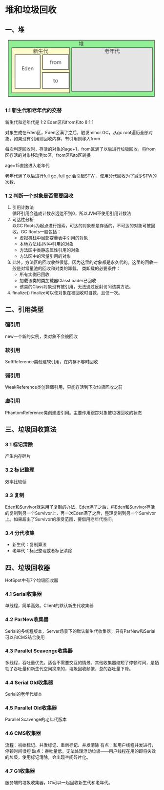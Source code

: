 # 堆和垃圾回收

## 一、堆

![新生代和老年代](./新生代和老年代.png)

### 1.1 新生代和老年代的交替

新生代和老年代是 1:2
Eden区和from和to 8:1:1

对象生成在Eden区，Eden区满了之后，触发minor GC，从gc root遍历全部对象，如果没有引用则回收内存，有引用则移入from

每次判定回收时，存活的对象的age+1，from区满了以后进行垃圾回收，将from区存活的对象移动到to区，from区和to区转换

age=15直接进入老年代

老年代满了以后进行full gc ,full gc 会引起STW ，使用分代回收为了减少STW的次数、


### 1.2 判断一个对象是否需要回收
1. 引用计数法  
循环引用会造成计数永远达不到0，所以JVM不使用引用计数法
2. 可达性分析  
以GC Roots为起点进行搜索，可达的对象都是存活的，不可达的对象可被回收。GC Roots一般包括：  
   * 虚拟机栈中局部变量表中引用的对象
   * 本地方法栈JNI中引用的对象
   * 方法区中类静态属性引用的对象
   * 方法区中的常量引用的对象
3. 此外，方法区的回收收益很低，因为这里的对象都是永久代的。这里的回收一般是对常量池的回收和对类的卸载。
类卸载的必要条件：
   * 所有实例已回收
   * 加载该类的类加载器ClassLoader已回收
   * 该类的Class对象没有被引用，无法通过反射访问该类方法。
4. finalize()
finalize可以使对象在被回收时自救，且仅一次。

## 二、引用类型
### 强引用
new一个新的实例，类对象不会被回收
### 软引用
SoftReference类创建软引用，在内存不够时回收
### 弱引用
WeakReference类创建弱引用，只能存活到下次垃圾回收之前
### 虚引用
PhantomReference类创建虚引用。主要作用跟踪对象被垃圾回收的状态


## 三、垃圾回收算法

### 3.1 标记清除
产生内存碎片
### 3.2 标记整理
效率比较低
### 3.3 复制
Eden和Survivor就采用了复制的办法，Eden满了之后，将Eden和Survivor存活的复制到另一个Survivor上，再一次Eden满了之后，整理复制到另一个Survivor上。如果超出了Survivor的承受范围，要借用老年代空间。
### 3.4 分代收集
* 新生代：复制算法
* 老年代：标记整理或者标记清除

## 四、垃圾回收器
HotSpot中有7个垃圾回收器
### 4.1 Serial收集器
单线程，简单高效。Client的默认新生代收集器
### 4.2 ParNew收集器
Serial的多线程版本，Server场景下的默认新生代收集器，只有ParNew和Serial可以和CMS结合使用
### 4.3 Parallel Scavenge收集器
多线程，吞吐量优先。适合不需要交互的情景。其他收集器缩短了停顿时间，是牺牲了吞吐量和新生代空间换来的，垃圾回收频繁，总的吞吐量下降。
### 4.4 Serial Old收集器
Serial的老年代版本
### 4.5 Parallel Old收集器
Parallel Scavenge的老年代版本
### 4.6 CMS收集器
流程：初始标记、并发标记、重新标记、并发清除
有点：和用户线程并发进行，停顿时间很短
缺点：吞吐量低，无法处理浮动垃圾——用户线程在用的即将失效的垃圾，使用标记清除，会出现空间碎片化。
### 4.7 G1收集器
服务端的垃圾收集器，G1可以一起回收新生代和老年代。
